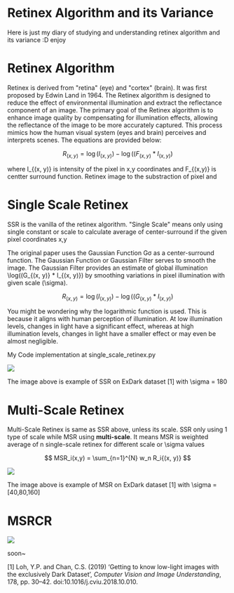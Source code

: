 # Retinex Algorithm and its Variance

Here is just my diary of studying and understanding retinex algorithm and its variance :D enjoy

# Retinex Algorithm

Retinex is derived from "retina" (eye) and "cortex" (brain). It was first proposed by Edwin Land in 1964. The Retinex algorithm is designed to reduce the effect of environmental illumination and extract the reflectance component of an image. The primary goal of the Retinex algorithm is to enhance image quality by compensating for illumination effects, allowing the reflectance of the image to be more accurately captured. This process mimics how the human visual system (eyes and brain) perceives and interprets scenes. The equations are provided below:

$$
R_{(x, y)} = \log(I_{(x, y)}) - \log((F_{(x, y)} * I_{(x, y)})
$$

where I_{(x, y)} is intensity of the pixel in x,y coordinates and F_{(x,y)} is centter surround function. Retinex image to the substraction of pixel and

# Single Scale Retinex

SSR is the vanilla of the retinex algorithm. "Single Scale" means only using single constant or scale to calculate average of center-surround if the given pixel coordinates x,y

The original paper uses the Gaussian Function Gσ​ as a center-surround function. The Gaussian Function or Gaussian Filter serves to smooth the image. The Gaussian Filter provides an estimate of global illumination \log((G_{(x, y)} * I_{(x, y)}) by smoothing variations in pixel illumination with given scale (\sigma).

$$
R_{(x, y)} = \log(I_{(x, y)}) - \log((G_{(x, y)} * I_{(x, y)})
$$

You might be wondering why the logarithmic function is used. This is because it aligns with human perception of illumination. At low illumination levels, changes in light have a significant effect, whereas at high illumination levels, changes in light have a smaller effect or may even be almost negligible.

My Code implementation at single_scale_retinex.py

![](C:\Users\ACER\AppData\Roaming\marktext\images\2025-01-12-02-42-41-image.png)

The image above is example of SSR on ExDark dataset [1] with \sigma = 180

# Multi-Scale Retinex

Multi-Scale Retinex is same as SSR above, unless its scale. SSR only using 1 type of scale while MSR using **multi-scale**. It means MSR is weighted average of n single-scale retinex for different scale or \sigma values

$$
MSR_i(x,y) = \sum_{n=1}^{N} w_n R_i{(x, y)}
$$

![](C:\Users\ACER\AppData\Roaming\marktext\images\2025-01-12-02-43-26-image.png)

The image above is example of MSR on ExDark dataset [1] with \sigma = [40,80,160]

# MSRCR

![](C:\Users\ACER\AppData\Roaming\marktext\images\2025-01-12-02-31-52-image.png)

soon~ 

[1] Loh, Y.P. and Chan, C.S. (2019) ‘Getting to know low-light images with the exclusively Dark Dataset’, *Computer Vision and Image Understanding*, 178, pp. 30–42. doi:10.1016/j.cviu.2018.10.010.